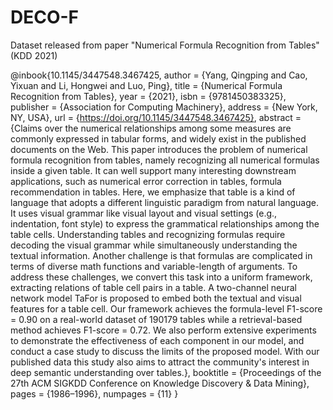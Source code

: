 # DECO-F

Dataset released from paper "Numerical Formula Recognition from Tables" (KDD 2021)

@inbook{10.1145/3447548.3467425,
  author = {Yang, Qingping and Cao, Yixuan and Li, Hongwei and Luo, Ping},
  title = {Numerical Formula Recognition from Tables},
  year = {2021},
  isbn = {9781450383325},
  publisher = {Association for Computing Machinery},
  address = {New York, NY, USA},
  url = {https://doi.org/10.1145/3447548.3467425},
  abstract = {Claims over the numerical relationships among some measures are commonly expressed in tabular forms, and widely exist in the published documents on the Web. This paper introduces the problem of numerical formula recognition from tables, namely recognizing all numerical formulas inside a given table. It can well support many interesting downstream applications, such as numerical error correction in tables, formula recommendation in tables. Here, we emphasize that table is a kind of language that adopts a different linguistic paradigm from natural language. It uses visual grammar like visual layout and visual settings (e.g., indentation, font style) to express the grammatical relationships among the table cells. Understanding tables and recognizing formulas require decoding the visual grammar while simultaneously understanding the textual information. Another challenge is that formulas are complicated in terms of diverse math functions and variable-length of arguments. To address these challenges, we convert this task into a uniform framework, extracting relations of table cell pairs in a table. A two-channel neural network model TaFor is proposed to embed both the textual and visual features for a table cell. Our framework achieves the formula-level F1-score = 0.90 on a real-world dataset of 190179 tables while a retrieval-based method achieves F1-score = 0.72. We also perform extensive experiments to demonstrate the effectiveness of each component in our model, and conduct a case study to discuss the limits of the proposed model. With our published data this study also aims to attract the community's interest in deep semantic understanding over tables.},
  booktitle = {Proceedings of the 27th ACM SIGKDD Conference on Knowledge Discovery &amp; Data Mining},
  pages = {1986–1996},
  numpages = {11}
}
